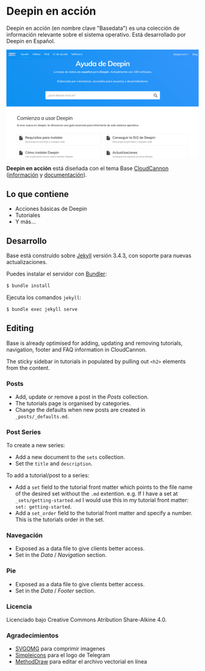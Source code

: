 # Deepin en acción

Deepin en acción (en nombre clave "Basedata") es una colección de información relevante sobre el sistema operativo. Está desarrollado por Deepin en Español.

![Base template screenshot](images/_screenshot.png)

**Deepin en acción** está diseñada con el tema Base [CloudCannon](http://cloudcannon.com/) ([información](https://learn.cloudcannon.com/jekyll-templates/) y [documentación](https://learn.cloudcannon.com/)).

## Lo que contiene

* Acciones básicas de Deepin
* Tutoriales
* Y más...

## Desarrollo

Base está construído sobre [Jekyll](http://jekyllrb.com/) versión 3.4.3, con soporte para nuevas actualizaciones.

Puedes instalar el servidor con [Bundler](http://bundler.io/):

~~~bash
$ bundle install
~~~

Ejecuta los comandos `jekyll`:

~~~bash
$ bundle exec jekyll serve
~~~

## Editing

Base is already optimised for adding, updating and removing tutorials, navigation, footer and FAQ information in CloudCannon.

The sticky sidebar in tutorials in populated by pulling out `<h2>` elements from the content.

### Posts

* Add, update or remove a post in the *Posts* collection.
* The tutorials page is organised by categories.
* Change the defaults when new posts are created in `_posts/_defaults.md`.

### Post Series
To create a new series:

* Add a new document to the `sets` collection.
* Set the `title` and `description`.

To add a tutorial/post to a series:
* Add a `set` field to the tutorial front matter which points to the file name of the desired set without the `.md` extention. e.g. If I have a set at `_sets/getting-started.md` I would use this in my tutorial front matter: `set: getting-started`.
* Add a `set_order` field to the tutorial front matter and specify a number. This is the tutorials order in the set.

### Navegación

* Exposed as a data file to give clients better access.
* Set in the *Data* / *Navigation* section.

### Pie

* Exposed as a data file to give clients better access.
* Set in the *Data* / *Footer* section.

### Licencia

Licenciado bajo Creative Commons Atribution Share-Alkine 4.0.

### Agradecimientos

* [SVGOMG](https://jakearchibald.github.io/svgomg/) para comprimir imagenes
* [Simpleicons](https://simpleicons.org/icons/telegram.svg) para el logo de Telegram
* [MethodDraw](http://editor.method.ac/) para editar el archivo vectorial en línea
